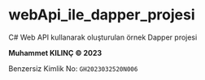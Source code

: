 # webApi_ile_dapper_projesi

C# Web API kullanarak oluşturulan örnek Dapper projesi

**Muhammet KILINÇ © 2023**

Benzersiz Kimlik No: `GH2023032520N006`
